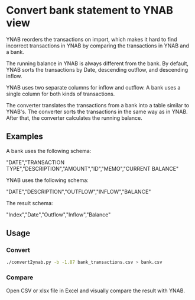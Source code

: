 # Convert bank statement to YNAB view

YNAB reorders the transactions on import, which makes it hard to find
incorrect transactions in YNAB by comparing the transactions in YNAB and a bank.

The running balance in YNAB is always different from the bank.
By default, YNAB sorts the transactions by Date, descending outflow, and descending inflow.

YNAB uses two separate columns for inflow and outflow.
A bank uses a single column for both kinds of transactions.

The converter translates the transactions from a bank into a table similar to YNAB's.
The converter sorts the transactions in the same way as in YNAB.
After that, the converter calculates the running balance.

## Examples

A bank uses the following schema:

"DATE","TRANSACTION TYPE","DESCRIPTION","AMOUNT","ID","MEMO","CURRENT BALANCE"

YNAB uses the following schema:

"DATE","DESCRIPTION","OUTFLOW","INFLOW","BALANCE"

The result schema:

"Index","Date","Outflow","Inflow","Balance"

## Usage

### Convert
```sh
./convert2ynab.py -b -1.87 bank_transactions.csv > bank.csv
```

### Compare
Open CSV or xlsx file in Excel and visually compare the result with YNAB.
